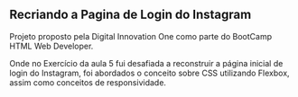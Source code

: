 ## Recriando a Pagina de Login do Instagram

Projeto proposto pela Digital Innovation One como parte do BootCamp HTML Web Developer.

Onde no Exercício da aula 5 fui desafiada a reconstruir a página inicial de login do Instagram, foi abordados o conceito sobre CSS utilizando Flexbox, assim como conceitos de responsividade.
